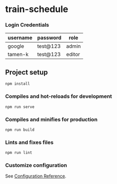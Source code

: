 # train-schedule

### Login Credentials
| username | password | role   |
|----------|----------|--------|
| google   | test@123 | admin  |
| tamen-k  | test@123 | editor |

## Project setup
```
npm install
```

### Compiles and hot-reloads for development
```
npm run serve
```

### Compiles and minifies for production
```
npm run build
```

### Lints and fixes files
```
npm run lint
```

### Customize configuration
See [Configuration Reference](https://cli.vuejs.org/config/).
